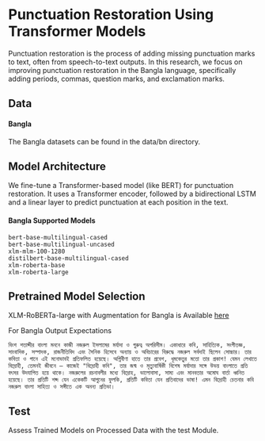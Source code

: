 # Punctuation Restoration Using Transformer Models

Punctuation restoration is the process of adding missing punctuation marks to text, often from speech-to-text outputs. In this research, we focus on improving punctuation restoration in the Bangla language, specifically adding periods, commas, question marks, and exclamation marks.

## Data

#### Bangla
The Bangla datasets can be found in the data/bn directory.

## Model Architecture
We fine-tune a Transformer-based model (like BERT) for punctuation restoration. It uses a Transformer encoder, followed by a bidirectional LSTM and a linear layer to predict punctuation at each position in the text.

#### Bangla Supported Models
```
bert-base-multilingual-cased
bert-base-multilingual-uncased
xlm-mlm-100-1280
distilbert-base-multilingual-cased
xlm-roberta-base
xlm-roberta-large
```

## Pretrained Model Selection
XLM-RoBERTa-large with Augmentation for Bangla is Available [here](https://drive.google.com/file/d/1X2udyT1XYrmCNvWtFpT_6jrWsQejGCBW/view?usp=sharing)

For Bangla Output Expectations
```text
বিংশ শতাব্দীর বাংলা মননে কাজী নজরুল ইসলামের মর্যাদা ও গুরুত্ব অপরিসীম। একাধারে কবি, সাহিত্যিক, সংগীতজ্ঞ, সাংবাদিক, সম্পাদক, রাজনীতিবিদ এবং সৈনিক হিসেবে অন্যায় ও অবিচারের বিরুদ্ধে নজরুল সর্বদাই ছিলেন সোচ্চার। তার কবিতা ও গানে এই মনোভাবই প্রতিফলিত হয়েছে। অগ্নিবীণা হাতে তার প্রবেশ, ধূমকেতুর মতো তার প্রকাশ! যেমন লেখাতে বিদ্রোহী, তেমনই জীবনে – কাজেই "বিদ্রোহী কবি", তার জন্ম ও মৃত্যুবার্ষিকী বিশেষ মর্যাদার সঙ্গে উভয় বাংলাতে প্রতি বৎসর উদযাপিত হয়ে থাকে। নজরুলের রচনাবলীর মধ্যে বিদ্রোহ, ভালোবাসা, সাম্য এবং মানবতার অমোঘ বার্তা ধ্বনিত হয়েছে। তার প্রতিটি শব্দ যেন একেকটি আগুনের ফুলকি, প্রতিটি কবিতা যেন প্রতিবাদের ভাষা! এমন বিদ্রোহী চেতনার কবি নজরুল বাংলা সাহিত্য ও সঙ্গীতে এক অনন্য প্রতিভা।
```

## Test
Assess Trained Models on Processed Data with the test Module.
